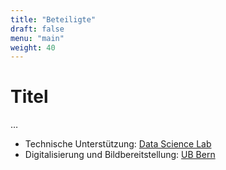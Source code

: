 ```yaml
---
title: "Beteiligte"
draft: false
menu: "main"
weight: 40
---
```


# Titel

…



* Technische Unterstützung: [Data Science Lab](https://dsl.unibe.ch)
* Digitalisierung und Bildbereitstellung: [UB Bern](https://ub.unibe.ch)
